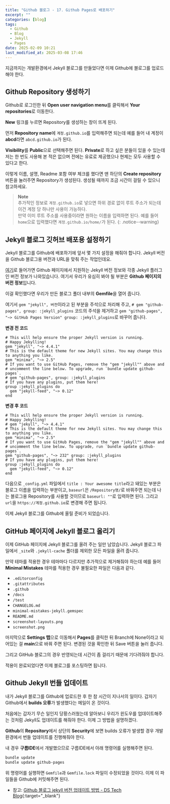 ```yaml
---
title: "Github 블로그 - 17. Github Pages로 배포하기"
excerpt: ""
categories: [blog]
tags:
  - Github
  - Blog
  - Jekyll
  - Pages
date: 2025-02-09 10:21
last_modified_at: 2025-03-08 17:46
---
```


지금까지는 개발환경에서 Jekyll 블로그를 만들었다면 이제 Github에 블로그를 업로드해야 한다.

## Github Repository 생성하기

Github로 로그인한 뒤 **Open user navigation menu**를 클릭해서 **Your repositories**로 이동한다.

**New** 링크를 누르면 Repository를 생성하는 창이 뜨게 된다.

먼저 **Repository name**에 `계정.github.io`를 입력해주면 되는데 예를 들어 내 계정이 **abcd**라면 `abcd.github.io`가 된다.

**Visibility**를 **Public**으로 선택해주면 된다. **Private**로 하고 싶은 분들이 있을 수 있는데 저는 한 번도 사용해 본 적은 없으며 전에는 유료로 제공했으나 현제는 모두 사용할 수 있다고 한다.

이렇게 이름, 설명, Readme 포함 여부 체크를 했다면 맨 하단의 **Create repository** 버튼을 눌러주면 Repository가 생성된다.  생성될 때까지 조금 시간이 걸릴 수 있으니 참고하세요.

> **Note**  
> 추가적인 정보로 `계정.github.io`로 넣으면 하위 경로 없이 루트 주소가 되는데 이건 계정 당 하나만 사용이 가능하다.   
> 만약 이미 루트 주소를 사용중이라면 원하는 이름을 입력하면 된다. 예를 들어 `home`으로 입력했다면 `계정.github.io/home/`가 된다.
{: .notice--warning}

## Jekyll 블로그 깃허브 배포용 설정하기

Jekyll 블로그를 Github에 배포하기에 앞서 몇 가지 설정을 해줘야 합니다. Jekyll 버전을 Github 블로그용 버전과 URL을 맞춰 주는 작업인데요.

[여기](https://pages.github.com/versions/)로 들어가면 Github 페이지에서 지원하는 Jekyll 버전 정보와 각종 Jekyll 플러그인 버전 정보가 나와있습니다. 여기서 우리가 유심히 봐야 될 부분은 **Github 페이지의 버전 정보**입니다.

이걸 확인했다면 우리가 만든 블로그 폴더 내부의 **Gemfile**을 열어 줍니다.

여기서 `gem "jekyll", 버전`이라고 된 부분을 주석으로 처리해 주고, `# gem "github-pages", group: :jekyll_plugins` 코드의 주석을 제거하고 `gem "github-pages", "~> GitHub Pages Version" group: :jekyll_plugins`로 바꾸어 줍니다.

**변경 전 코드**

```
# This will help ensure the proper Jekyll version is running.
# Happy Jekylling!
gem "jekyll", "~> 4.4.1"
# This is the default theme for new Jekyll sites. You may change this to anything you like.
gem "minima", "~> 2.5"
# If you want to use GitHub Pages, remove the "gem "jekyll"" above and
# uncomment the line below. To upgrade, run `bundle update github-pages`.
# gem "github-pages", group: :jekyll_plugins
# If you have any plugins, put them here!
group :jekyll_plugins do
  gem "jekyll-feed", "~> 0.12"
end
```

**변경 후 코드**

```
# This will help ensure the proper Jekyll version is running.
# Happy Jekylling!
# gem "jekyll", "~> 4.4.1"
# This is the default theme for new Jekyll sites. You may change this to anything you like.
gem "minima", "~> 2.5"
# If you want to use GitHub Pages, remove the "gem "jekyll"" above and
# uncomment the line below. To upgrade, run `bundle update github-pages`.
gem "github-pages", "~> 232" group: :jekyll_plugins
# If you have any plugins, put them here!
group :jekyll_plugins do
  gem "jekyll-feed", "~> 0.12"
end
```

다음으로 `_config.yml` 파일에서 `title : Your awesome title`라고 돼있는 부분은 블로그 이름을 입력하는 부분이고, `baseurl`은 `/Repository명/`로 바꿔주면 되는데 나는 블로그용 Repository를 사용할 것이므로 `baseurl: ""`로 입력하면 된다. 그리고 `url`을 `https://계정.github.io`로 변경해 주면 됩니다.

이제 Jekyll 블로그를 Github에 올릴 준비가 되었습니다.

## GitHub 페이지에 Jekyll 블로그 올리기

이제 GitHub 페이지에 Jekyll 블로그를 올려 주는 일만 남았습니다. Jekyll 블로그 파일에서 `_site`와 `.jekyll-cache` 폴더를 제외한 모든 파일을 올려 줍니다.

만약 테마를 적용한 경우 테마마다 다르지만 추가적으로 제거해줘야 하는데 예를 들어 **Minimal Mistakes** 테마를 적용한 경우 불필요한 파일은 다음과 같다.

* `.editorconfig`
* `.gitattributes`
* `.github`
* `/docs`
* `/test`
* `CHANGELOG.md`
* `minimal-mistakes-jekyll.gemspec`
* `README.md`
* `screenshot-layouts.png`
* `screenshot.png`

마지막으로 **Settings 탭**으로 이동해서 **Pages**를 클릭한 뒤 Branch에 None이라고 되어있는 걸 **main**으로 바꿔 주면 된다. 변경된 것을 확인한 뒤 Save 버튼을 눌러 줍니다.

그리고 GitHub 블로그의 경우 반영되는데 시간이 좀 걸리기 때문에 기다려줘야 합니다.

적용이 완료되었다면 이제 블로그를 포스팅하면 됩니다.

## Github Jekyll 번들 업데이트

내가 Jekyll 블로그를 Github에 업로드한 후 한 참 시간이 지나서의 일이다. 갑자기 Github에서 **builds 오류**가 발생했다는 메일이 온 것이다.

처음에는 갑자기 무슨 일인지 당황스러웠는데 알아보니 우리가 윈도우를 업데이트해주는 것처럼 Jekyll도 업데이트를 해줘야 한다. 이제 그 방법을 설명하겠다.

**Github**의 **Repository**에서 상단의 **Security**에 보면 builds 오류가 발생할 경우 개발환경에서 번들 업데이트를 진행해줘야 한다.

내 경우 **구름IDE**에서 개발했으므로 구름IDE에서 아래 명령어를 실행해주면 된다.

```bash
bundle update
bundle update github-pages
```

위 명령어를 실행하면 `Gemfile`과 `Gemfile.lock` 파일이 수정되었을 것이다. 이제 이 파일들을 Github에 커밋해주면 된다.

* 참고: [Github 블로그 jekyll 버전 업데이트 방법 - DS Tech Blog](https://tech.dslab.kr/2020-05-28-sec-vulnerability-jekyll-version/){:target="_blank"}
